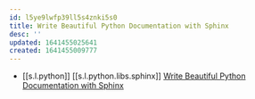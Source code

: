 ```yaml
---
id: l5ye9lwfp39ll5s4znki5s0
title: Write Beautiful Python Documentation with Sphinx
desc: ''
updated: 1641455025641
created: 1641455009777
---
```



- [[s.l.python]] [[s.l.python.libs.sphinx]] [Write Beautiful Python Documentation with Sphinx][6]

[6]: https://python.plainenglish.io/documentation-with-sphinx-dd86bedb7512
